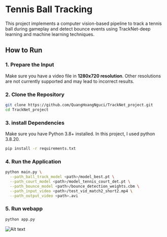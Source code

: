 # Tennis Ball Tracking 

This project implements a computer vision-based pipeline to track a tennis ball during gameplay and detect bounce events using TrackNet-deep learning and machine learning techniques.

## How to Run

### 1. Prepare the Input
Make sure you have a video file in **1280x720 resolution**. Other resolutions are not currently supported and may lead to incorrect results.

### 2. Clone the Repository
```bash
git clone https://github.com/QuangHoangNguci/TrackNet_project.git
cd TrackNet_project
```
### 3. install Dependencies
Make sure you have Python 3.8+ installed. In this project, I used python 3.8.20.
```bash
pip install -r requirements.txt
```
### 4. Run the Application
```bash
python main.py \
  --path_ball_track_model <path>/model_best.pt \
  --path_court_model <path>/model_tennis_court_det.pt \
  --path_bounce_model <path>/bounce_detection_weights.cbm \
  --path_input_video <path>/test_vid_match2_short2.mp4 \
  --path_output_video <path>.avi
```

### 5. Run webapp
```bash
python app.py
```
![Alt text](/Users/QuangHoang/PycharmProjects/pythonProject/TrackNet_project/images_result/result_web.png)

